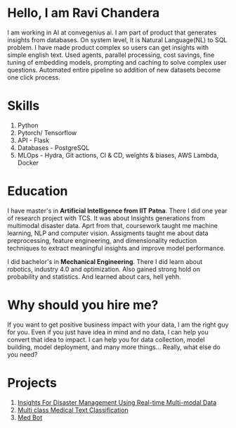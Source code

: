 # Hello, I am Ravi Chandera
I am working in AI at convegenius ai. I am part of product that generates insights from databases. On system level, It is Natural Language(NL) to SQL problem. I have made product complex so users can get insights with simple english text. Used agents, parallel processing, cost savings, fine tuning of embedding models, prompting and caching to solve complex user questions. Automated entire pipeline so addition of new datasets become one click process. 
# Skills 
1. Python
2. Pytorch/ Tensorflow
3. API - Flask
4. Databases - PostgreSQL
5. MLOps - Hydra, Git actions, CI & CD, weights & biases, AWS Lambda, Docker

# Education
I have master's in **Artificial Intelligence from IIT Patna**. There I did one year of research project with TCS. It was about Insights generations from multimodal disaster data. Aprt from that, coursework taught me machine learning, NLP and computer vision. Assigments taught me about data preprocessing, feature engineering, and dimensionality reduction techniques to extract meaningful insights and improve model performance.

I did bachelor's in **Mechanical Engineering**. There I did learn about robotics, industry 4.0 and optimization. Also gained strong hold on probability and statistics. And learned about cars, hell yehh.

# Why should you hire me?
If you want to get positive business impact with your data, I am the right guy for you. Even if you just have idea in mind and no data, I can help you convert that idea to impact. I can help you for data collection, model building, model deployment, and many more things... Really, what else do you need?

# Projects
1. [Insights For Disaster Management Using Real-time Multi-modal Data](https://ravichandera.notion.site/2-Real-time-multimodal-data-fusion-f2ef032dca6346a8892d1e5ed06f2d1b)
2. [Multi class Medical Text Classification](https://ravichandera.notion.site/Multi-class-Medical-Text-Classification-f1257d399216483089cc2d395b39a506)
3. [Med Bot](https://ravichandera.notion.site/7-Med-Bot-b0b2ac3a02914d03822ff88d98ace57a)
